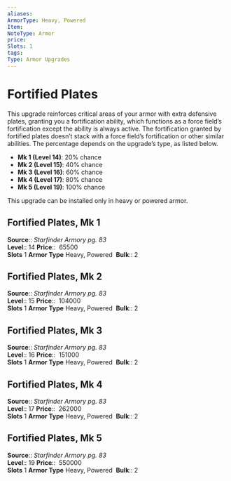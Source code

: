 ```yaml
---
aliases: 
ArmorType: Heavy, Powered
Item:
NoteType: Armor
price:  
Slots: 1
tags: 
Type: Armor Upgrades
---
```


# Fortified Plates

This upgrade reinforces critical areas of your armor with extra defensive plates, granting you a fortification ability, which functions as a force field’s fortification except the ability is always active. The fortification granted by fortified plates doesn’t stack with a force field’s fortification or other similar abilities. The percentage depends on the upgrade’s type, as listed below. 

-   **Mk 1 (Level 14)**: 20% chance 
-   **Mk 2 (Level 15)**: 40% chance 
-   **Mk 3 (Level 16)**: 60% chance 
-   **Mk 4 (Level 17)**: 80% chance 
-   **Mk 5 (Level 19)**: 100% chance

This upgrade can be installed only in heavy or powered armor.  

## Fortified Plates, Mk 1

**Source**:: _Starfinder Armory pg. 83_  
**Level**:: 14
**Price**::  65500  
**Slots** 1 **Armor Type** Heavy, Powered 
**Bulk**:: 2  
  

## Fortified Plates, Mk 2

**Source**:: _Starfinder Armory pg. 83_  
**Level**:: 15
**Price**::  104000  
**Slots** 1 **Armor Type** Heavy, Powered 
**Bulk**:: 2  
  
  

## Fortified Plates, Mk 3

**Source**:: _Starfinder Armory pg. 83_  
**Level**:: 16
**Price**::  151000  
**Slots** 1 **Armor Type** Heavy, Powered 
**Bulk**:: 2  
  
  

## Fortified Plates, Mk 4

**Source**:: _Starfinder Armory pg. 83_  
**Level**:: 17
**Price**::  262000  
**Slots** 1 **Armor Type** Heavy, Powered 
**Bulk**:: 2  
  
  

## Fortified Plates, Mk 5

**Source**:: _Starfinder Armory pg. 83_  
**Level**:: 19
**Price**::  550000  
**Slots** 1 **Armor Type** Heavy, Powered 
**Bulk**:: 2
